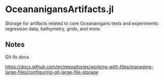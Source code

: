 # OceananigansArtifacts.jl

Storage for artifacts related to core Oceananigans tests and experiments: regression data, bathymetry, grids, and more.

## Notes

Git lfs docs

https://docs.github.com/en/repositories/working-with-files/managing-large-files/configuring-git-large-file-storage
